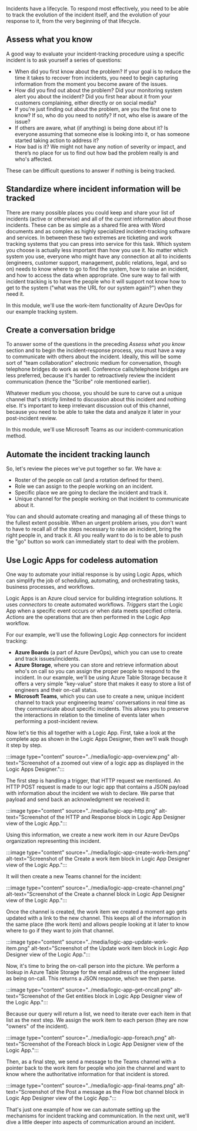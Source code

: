 Incidents have a lifecycle. To respond most effectively, you need to be able to track the evolution of the incident itself, and the evolution of your response to it, from the very beginning of that lifecycle.

## Assess what you know

A good way to evaluate your incident-tracking procedure using a specific incident is to ask yourself a series of questions:

- When did you first know about the problem? If your goal is to reduce the time it takes to recover from incidents, you need to begin capturing information from the moment you become aware of the issues.
- How did you find out about the problem? Did your monitoring system alert you about the incident? Did you first hear about it from your customers complaining, either directly or on social media?
- If you're just finding out about the problem, are you the first one to know? If so, who do you need to notify? If not, who else is aware of the issue?
- If others are aware, what (if anything) is being done about it? Is everyone assuming that someone else is looking into it, or has someone started taking action to address it?
- How bad is it? We might not have any notion of severity or impact, and there’s no place for us to find out how bad the problem really is and who's affected.

These can be difficult questions to answer if nothing is being tracked.

## Standardize where incident information will be tracked

There are many possible places you could keep and share your list of incidents (active or otherwise) and all of the current information about those incidents. These can be as simple as a shared file area with Word documents and as complex as highly specialized incident-tracking software and services. In between these two extremes are ticketing and work tracking systems that you can press into service for this task. Which system you choose is actually less important than how you use it. No matter which system you use, everyone who might have any connection at all to incidents (engineers, customer support, management, public relations, legal, and so on) needs to know where to go to find the system, how to raise an incident, and how to access the data when appropriate. One sure way to fail with incident tracking is to have the people who it will support not know how to get to the system ("what was the URL for our system again?") when they need it.

In this module, we'll use the work-item functionality of Azure DevOps for our example tracking system.

## Create a conversation bridge

To answer some of the questions in the preceding *Assess what you know* section and to begin the incident-response process, you must have a way to communicate with others about the incident. Ideally, this will be some sort of "team collaboration" electronic medium for conversation, though telephone bridges do work as well. Conference calls/telephone bridges are less preferred, because it's harder to retroactively review the incident communication (hence the "Scribe" role mentioned earlier).

Whatever medium you choose, you should be sure to carve out a unique channel that's strictly limited to discussion about this incident and nothing else. It's important to keep irrelevant discussion out of this channel, because you need to be able to take the data and analyze it later in your post-incident review.

In this module, we'll use Microsoft Teams as our incident-communication method.

## Automate the incident tracking launch

So, let's review the pieces we've put together so far. We have a:

- Roster of the people on call (and a rotation defined for them).
- Role we can assign to the people working on an incident.
- Specific place we are going to declare the incident and track it.
- Unique channel for the people working on that incident to communicate about it.

You can and should automate creating and managing all of these things to the fullest extent possible. When an urgent problem arises, you don't want to have to recall all of the steps necessary to raise an incident, bring the right people in, and track it. All you really want to do is to be able to push the "go" button so work can immediately start to deal with the problem.

## Use Logic Apps for codeless automation

One way to automate your initial response is by using Logic Apps, which can simplify the job of scheduling, automating, and orchestrating tasks, business processes, and workflows.

Logic Apps is an Azure cloud service for building integration solutions. It uses _connectors_ to create automated workflows. _Triggers_ start the Logic App when a specific event occurs or when data meets specified criteria. _Actions_ are the operations that are then performed in the Logic App workflow.

For our example, we'll use the following Logic App connectors for incident tracking:

- **Azure Boards** (a part of Azure DevOps), which you can use to create and track issues/incidents.
- **Azure Storage**, where you can store and retrieve information about who's on call so you can assign the proper people to respond to the incident. In our example, we'll be using Azure Table Storage because it offers a very simple "key-value" store that makes it easy to store a list of engineers and their on-call status.
- **Microsoft Teams**, which you can use to create a new, unique incident channel to track your engineering teams' conversations in real time as they communicate about specific incidents. This allows you to preserve the interactions in relation to the timeline of events later when performing a post-incident review.

Now let's tie this all together with a Logic App. First, take a look at the complete app as shown in the Logic Apps Designer, then we'll walk though it step by step.

:::image type="content" source="../media/logic-app-overview.png" alt-text="Screenshot of a zoomed out view of a logic app as displayed in the Logic Apps Designer.":::

The first step is handling a trigger, that HTTP request we mentioned. An HTTP POST request is made to our logic app that contains a JSON payload with information about the incident we wish to declare. We parse that payload and send back an acknowledgment we received it:

:::image type="content" source="../media/logic-app-http.png" alt-text="Screenshot of the HTTP and Response block in Logic App Designer view of the Logic App.":::

Using this information, we create a new work item in our Azure DevOps organization representing this incident.

:::image type="content" source="../media/logic-app-create-work-item.png" alt-text="Screenshot of the Create a work item block in Logic App Designer view of the Logic App.":::

It will then create a new Teams channel for the incident:

:::image type="content" source="../media/logic-app-create-channel.png" alt-text="Screenshot of the Create a channel block in Logic App Designer view of the Logic App.":::

Once the channel is created, the work item we created a moment ago gets updated with a link to the new channel. This keeps all of the information in the same place (the work item) and allows people looking at it later to know where to go if they want to join that channel.

:::image type="content" source="../media/logic-app-update-work-item.png" alt-text="Screenshot of the Update work item block in Logic App Designer view of the Logic App.":::

Now, it's time to bring the on-call person into the picture. We perform a lookup in Azure Table Storage for the email address of the engineer listed as being on-call. This returns a JSON response, which we then parse.

:::image type="content" source="../media/logic-app-get-oncall.png" alt-text="Screenshot of the Get entities block in Logic App Designer view of the Logic App.":::

Because our query will return a list, we need to iterate over each item in that list as the next step. We assign the work item to each person (they are now "owners" of the incident).

:::image type="content" source="../media/logic-app-foreach.png" alt-text="Screenshot of the Foreach block in Logic App Designer view of the Logic App.":::

Then, as a final step, we send a message to the Teams channel with a pointer back to the work item for people who join the channel and want to know where the authoritative information for that incident is stored.

:::image type="content" source="../media/logic-app-final-teams.png" alt-text="Screenshot of the Post a message as the Flow bot channel block in Logic App Designer view of the Logic App.":::

That's just one example of how we can automate setting up the mechanisms for incident tracking and communication. In the next unit, we'll dive a little deeper into aspects of communication around an incident.
